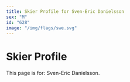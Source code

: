 ```yaml
---
title: Skier Profile for Sven-Eric Danielsson
sex: "M"
id: "628"
image: "/img/flags/swe.svg" 
---
```


# Skier Profile

This page is for: Sven-Eric Danielsson.
    
